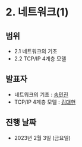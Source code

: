 # 2. 네트워크(1)

## 범위

- 2.1 네트워크의 기초
- 2.2 TCP/IP 4계층 모델

## 발표자

- 네트워크의 기초 : [송민진](https://github.com/Dev-CS-Study/CS-Study/blob/main/2.%20%EB%84%A4%ED%8A%B8%EC%9B%8C%ED%81%AC(1)/%EB%84%A4%ED%8A%B8%EC%9B%8C%ED%81%AC%EC%9D%98%20%EA%B8%B0%EC%B4%88(1)_%EC%86%A1%EB%AF%BC%EC%A7%84.md)
- TCP/IP 4계층 모델 : [김대현](https://github.com/Dev-CS-Study/CS-Study/blob/main/2.%20%EB%84%A4%ED%8A%B8%EC%9B%8C%ED%81%AC(1)/%EA%B9%80%EB%8C%80%ED%98%84/2.2%20TCP-IP%204%EA%B3%84%EC%B8%B5%20%EB%AA%A8%EB%8D%B8.md)

## 진행 날짜

- 2023년 2월 3일 (금요일)
